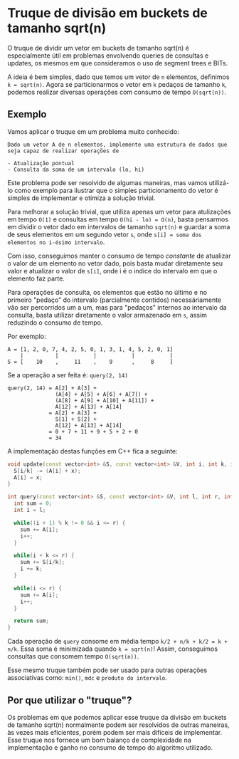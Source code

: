 # Truque de divisão em buckets de tamanho sqrt(n)

O truque de dividir um vetor em buckets de tamanho sqrt(n) é especialmente útil em problemas envolvendo queries de consultas e updates, os mesmos em que consideramos o uso de segment trees e BITs.

A ideia é bem simples, dado que temos um vetor de `n` elementos, definimos `k = sqrt(n)`. Agora se particionarmos o vetor em `k` pedaços de tamanho `k`, podemos realizar diversas operações com consumo de tempo `O(sqrt(n))`.

## Exemplo

Vamos aplicar o truque em um problema muito conhecido:

```
Dado um vetor A de n elementos, implemente uma estrutura de dados que seja capaz de realizar operações de 

- Atualização pontual
- Consulta da soma de um intervalo (lo, hi)
```

Este problema pode ser resolvido de algumas maneiras, mas vamos utilizá-lo como exemplo para ilustrar que o simples particionamento do vetor é simples de implementar e otimiza a solução trivial.

Para melhorar a solução trivial, que utiliza apenas um vetor para atulizações em tempo `O(1)` e consultas em tempo `O(hi - lo) = O(n)`, basta pensarmos em dividir o vetor dado em intervalos de tamanho `sqrt(n)` e guardar a soma de seus elementos em um segundo vetor `s`, onde `s[i] = soma dos elementos no i-ésimo intervalo`.

Com isso, conseguimos manter o consumo de tempo _constante_ de atualizar o valor de um elemento no vetor dado, pois basta mudar diretamente seu valor e atualizar o valor de `s[i]`, onde i é o indice do intervalo em que o elemento faz parte.

Para operações de consulta, os elementos que estão no último e no primeiro "pedaço" do intervalo (parcialmente contidos) necessáriamente vão ser percorridos um a um, mas para "pedaços" internos ao intervalo da consulta, basta utilizar diretamente o valor armazenado em `s`, assim reduzindo o consumo de tempo.

Por exemplo:

```
A = [1, 2, 0, 7, 4, 2, 5, 0, 1, 3, 1, 4, 5, 2, 0, 1]
    |          |           |           |           |
S = [    10    ,     11    ,    9      ,     8     ]
```

Se a operação a ser feita é: `query(2, 14)`

```
query(2, 14) = A[2] + A[3] + 
               (A[4] + A[5] + A[6] + A[7]) +
               (A[8] + A[9] + A[10] + A[11]) +
               A[12] + A[13] + A[14]
             = A[2] + A[3] +
               S[1] + S[2] +
               A[12] + A[13] + A[14]
             = 0 + 7 + 11 + 9 + 5 + 2 + 0
             = 34
```

A implementação destas funções em C++ fica a seguinte:

```c++
void update(const vector<int> &S, const vector<int> &V, int i, int k, int x) {
  S[i/k] -= (A[i] + x);
  A[i] = x;
}

int query(const vector<int> &S, const vector<int> &V, int l, int r, int k) {
  int sum = 0;
  int i = l;

  while((i + 1) % k != 0 && i <= r) {
    sum += A[i];
    i++;
  }

  while(i + k <= r) {
    sum += S[i/k];
    i += k;
  }

  while(i <= r) {
    sum += A[i];
    i++;
  }

  return sum;
}
```

Cada operação de `query` consome em média tempo `k/2 + n/k + k/2 = k + n/k`. Essa soma é minimizada quando `k = sqrt(n)`! Assim, conseguimos consultas que consomem tempo `O(sqrt(n))`.

Esse mesmo truque também pode ser usado para outras operações associativas como: `min()`, `mdc` e `produto do intervalo`.

## Por que utilizar o "truque"?

Os problemas em que podemos aplicar esse truque da divisão em buckets de tamanho sqrt(n) normalmente podem ser resolvidos de outras maneiras, às vezes mais eficientes, porém podem ser mais difíceis de implementar. Esse truque nos fornece um bom balanço de complexidade na implementação e ganho no consumo de tempo do algoritmo utilizado.